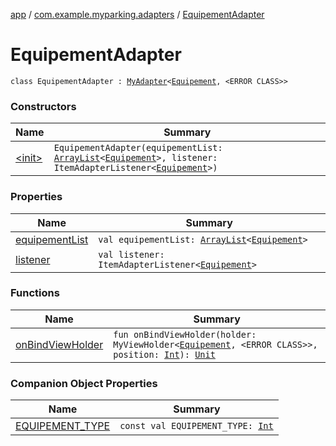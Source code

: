[app](../../index.md) / [com.example.myparking.adapters](../index.md) / [EquipementAdapter](./index.md)

# EquipementAdapter

`class EquipementAdapter : `[`MyAdapter`](../-my-adapter/index.md)`<`[`Equipement`](../../com.example.myparking.models/-equipement/index.md)`, <ERROR CLASS>>`

### Constructors

| Name | Summary |
|---|---|
| [&lt;init&gt;](-init-.md) | `EquipementAdapter(equipementList: `[`ArrayList`](https://kotlinlang.org/api/latest/jvm/stdlib/kotlin.collections/-array-list/index.html)`<`[`Equipement`](../../com.example.myparking.models/-equipement/index.md)`>, listener: ItemAdapterListener<`[`Equipement`](../../com.example.myparking.models/-equipement/index.md)`>)` |

### Properties

| Name | Summary |
|---|---|
| [equipementList](equipement-list.md) | `val equipementList: `[`ArrayList`](https://kotlinlang.org/api/latest/jvm/stdlib/kotlin.collections/-array-list/index.html)`<`[`Equipement`](../../com.example.myparking.models/-equipement/index.md)`>` |
| [listener](listener.md) | `val listener: ItemAdapterListener<`[`Equipement`](../../com.example.myparking.models/-equipement/index.md)`>` |

### Functions

| Name | Summary |
|---|---|
| [onBindViewHolder](on-bind-view-holder.md) | `fun onBindViewHolder(holder: MyViewHolder<`[`Equipement`](../../com.example.myparking.models/-equipement/index.md)`, <ERROR CLASS>>, position: `[`Int`](https://kotlinlang.org/api/latest/jvm/stdlib/kotlin/-int/index.html)`): `[`Unit`](https://kotlinlang.org/api/latest/jvm/stdlib/kotlin/-unit/index.html) |

### Companion Object Properties

| Name | Summary |
|---|---|
| [EQUIPEMENT_TYPE](-e-q-u-i-p-e-m-e-n-t_-t-y-p-e.md) | `const val EQUIPEMENT_TYPE: `[`Int`](https://kotlinlang.org/api/latest/jvm/stdlib/kotlin/-int/index.html) |
